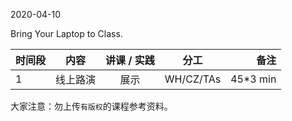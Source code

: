 2020-04-10

Bring Your Laptop to Class. 



|  时间段  |  内容    | 讲课 / 实践     |  分工  |备注       |
| :---     |   :----:    |   :----:    |    :----:    |       ---: |
|    1     |  线上路演 |  展示   |    WH/CZ/TAs     |   45*3 min     |



大家注意：勿上传``有版权``的课程参考资料。
